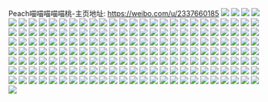 Peach喵喵喵喵喵桃-主页地址: https://weibo.com/u/2337660185 
![](https://wx4.sinaimg.cn/mw2000/8b55dd19gy1h9jkyydci4j22c03404qs.jpg) 
![](https://wx4.sinaimg.cn/mw2000/8b55dd19gy1h9jkz0ifdkj20qm1bcqii.jpg) 
![](https://wx4.sinaimg.cn/mw2000/8b55dd19gy1h9jkyzljx0j20n015dk7r.jpg) 
![](https://wx4.sinaimg.cn/mw2000/8b55dd19gy1h9jl095li4j21kz205npd.jpg) 
![](https://wx4.sinaimg.cn/mw2000/8b55dd19gy1h9jkz0vsr5j20n00cpdkj.jpg) 
![](https://wx4.sinaimg.cn/mw2000/8b55dd19gy1h9jkzzmro6j21o02807wi.jpg) 
![](https://wx4.sinaimg.cn/mw2000/8b55dd19gy1h9jkz161xpj20n00cs773.jpg) 
![](https://wx4.sinaimg.cn/mw2000/8b55dd19gy1h9jkz8ztfbj22dc35sqv9.jpg) 
![](https://wx4.sinaimg.cn/mw2000/8b55dd19gy1h9jl068xsjj22c0340kjo.jpg) 
![](https://wx4.sinaimg.cn/mw2000/8b55dd19gy1h9jkzgwv62j22dc35sx6t.jpg) 
![](https://wx4.sinaimg.cn/mw2000/8b55dd19gy1h9jkznxbvfj22bz2bz4qt.jpg) 
![](https://wx4.sinaimg.cn/mw2000/8b55dd19gy1h9jkztz3l8j22ca3407wk.jpg) 
![](https://wx4.sinaimg.cn/mw2000/8b55dd19gy1h9jkzvcppej20n01dsne0.jpg) 
![](https://wx4.sinaimg.cn/mw2000/8b55dd19gy1h8y3cbqz8vj20mx0mrjv1.jpg) 
![](https://wx4.sinaimg.cn/mw2000/8b55dd19gy1h8y3chuw15j21ds0n07wh.jpg) 
![](https://wx4.sinaimg.cn/mw2000/8b55dd19gy1h8y3co301zj21ds0n04qp.jpg) 
![](https://wx4.sinaimg.cn/mw2000/8b55dd19gy1h5p6ti5fylj21l920vakm.jpg) 
![](https://wx4.sinaimg.cn/mw2000/8b55dd19gy1h5p6u2ifvpj21la2ggqv5.jpg) 
![](https://wx4.sinaimg.cn/mw2000/8b55dd19gy1h5p6toc3fmj20qo140wgf.jpg) 
![](https://wx4.sinaimg.cn/mw2000/8b55dd19gy1h5p6tmdb4bj21cs246jvj.jpg) 
![](https://wx4.sinaimg.cn/mw2000/8b55dd19gy1h5p6tczmx8j20wy17xgz1.jpg) 
![](https://wx4.sinaimg.cn/mw2000/8b55dd19gy1h5p6twaj76j21o027wahx.jpg) 
![](https://wx4.sinaimg.cn/mw2000/8b55dd19gy1h4hwzptjczj21o0280kjm.jpg) 
![](https://wx4.sinaimg.cn/mw2000/8b55dd19gy1h4hwzmcfmxj212z1fx1go.jpg) 
![](https://wx4.sinaimg.cn/mw2000/8b55dd19gy1h4hwzrdnymj23402c01ky.jpg) 
![](https://wx4.sinaimg.cn/mw2000/8b55dd19gy1h4e8ial9iaj20lb15ewjr.jpg) 
![](https://wx4.sinaimg.cn/mw2000/8b55dd19gy1h4e8ia0ap4j20ku161aej.jpg) 
![](https://wx4.sinaimg.cn/mw2000/8b55dd19gy1h4e8ib7cjgj20l2161451.jpg) 
![](https://wx4.sinaimg.cn/mw2000/8b55dd19gy1h4e8ibx7s2j20u00u0ah8.jpg) 
![](https://wx4.sinaimg.cn/mw2000/8b55dd19gy1h4e8icla8rj20u015hdp0.jpg) 
![](https://wx4.sinaimg.cn/mw2000/8b55dd19gy1h4e8ifrtdaj20u01l07f7.jpg) 
![](https://wx4.sinaimg.cn/mw2000/8b55dd19gy1h4e8iih100j21f30u0don.jpg) 
![](https://wx4.sinaimg.cn/mw2000/8b55dd19gy1h32dz0zy2zj22d62d6kjn.jpg) 
![](https://wx4.sinaimg.cn/mw2000/8b55dd19gy1h32dz2xpytj23402c0qv6.jpg) 
![](https://wx4.sinaimg.cn/mw2000/8b55dd19gy1h1qyw8kaekj22c0340e82.jpg) 
![](https://wx4.sinaimg.cn/mw2000/8b55dd19gy1h1ngw8t7z4j235s2147wj.jpg) 
![](https://wx4.sinaimg.cn/mw2000/8b55dd19gy1h1ngwd3ap2j23402c0e84.jpg) 
![](https://wx4.sinaimg.cn/mw2000/8b55dd19gy1h162qkwoaaj21o0280x6p.jpg) 
![](https://wx4.sinaimg.cn/mw2000/8b55dd19gy1h162qiub77j21o0280u0x.jpg) 
![](https://wx4.sinaimg.cn/mw2000/8b55dd19gy1h162qoa2fcj228t2zs1l0.jpg) 
![](https://wx4.sinaimg.cn/mw2000/8b55dd19gy1h162qr1fxkj222u2zuhdv.jpg) 
![](https://wx4.sinaimg.cn/mw2000/8b55dd19gy1h0njwqatgvj20n01dswrs.jpg) 
![](https://wx4.sinaimg.cn/mw2000/8b55dd19gy1h0njyk2y20j20u01syn0d.jpg) 
![](https://wx4.sinaimg.cn/mw2000/8b55dd19gy1gze1dfmvvrj20u015ldly.jpg) 
![](https://wx4.sinaimg.cn/mw2000/8b55dd19gy1gze1df2m5ej20se10qgpc.jpg) 
![](https://wx4.sinaimg.cn/mw2000/8b55dd19gy1gyxdwqyzv3j20qf0euad7.jpg) 
![](https://wx4.sinaimg.cn/mw2000/8b55dd19gy1gyxdwrdouvj20ut0u0djy.jpg) 
![](https://wx4.sinaimg.cn/mw2000/8b55dd19gy1gyo3t5vsbaj21gr1yde81.jpg) 
![](https://wx4.sinaimg.cn/mw2000/8b55dd19gy1gyo3u5t3qej21o0280u0x.jpg) 
![](https://wx4.sinaimg.cn/mw2000/8b55dd19gy1gyo3us8c08j21ah1zje81.jpg) 
![](https://wx4.sinaimg.cn/mw2000/8b55dd19gy1gyo3wy35cvj22c02c0x6q.jpg) 
![](https://wx4.sinaimg.cn/mw2000/8b55dd19gy1gyo3tbtavdj21o02801kx.jpg) 
![](https://wx4.sinaimg.cn/mw2000/8b55dd19gy1gyo3xz6zk3j21s3269u0x.jpg) 
![](https://wx4.sinaimg.cn/mw2000/8b55dd19gy1gyo3yb0cntj21er1l61kx.jpg) 
![](https://wx4.sinaimg.cn/mw2000/8b55dd19gy1gyo3vhzy7hj21cd280npd.jpg) 
![](https://wx4.sinaimg.cn/mw2000/8b55dd19gy1gyo3zvrgxuj223w2vf1kz.jpg) 
![](https://wx4.sinaimg.cn/mw2000/8b55dd19gy1gxvxjtjafhj23402c0hdw.jpg) 
![](https://wx4.sinaimg.cn/mw2000/8b55dd19gy1gwqq2sozinj21o0280hdt.jpg) 
![](https://wx4.sinaimg.cn/mw2000/8b55dd19gy1gwqq2topqsj21o0280b29.jpg) 
![](https://wx4.sinaimg.cn/mw2000/8b55dd19gy1gwqq2ru6zjj21o02801kx.jpg) 
![](https://wx4.sinaimg.cn/mw2000/8b55dd19gy1gwqq2ui1ngj21o02804qp.jpg) 
![](https://wx4.sinaimg.cn/mw2000/8b55dd19gy1gwqq2w67pnj22c0340npe.jpg) 
![](https://wx4.sinaimg.cn/mw2000/8b55dd19gy1gwqq2zwvwlj23402c01l0.jpg) 
![](https://wx4.sinaimg.cn/mw2000/002ycAcxgy1gujd7xkgo5j60u0140n6e02.jpg) 
![](https://wx4.sinaimg.cn/mw2000/002ycAcxgy1gujd7y7bp9j60u015sgv602.jpg) 
![](https://wx4.sinaimg.cn/mw2000/002ycAcxgy1gujd7x3bvzj61400u0n6r02.jpg) 
![](https://wx4.sinaimg.cn/mw2000/002ycAcxgy1gujd7yv2mwj60u015cn7k02.jpg) 
![](https://wx4.sinaimg.cn/mw2000/8b55dd19gy1gtw9aivyjaj20u014kaic.jpg) 
![](https://wx4.sinaimg.cn/mw2000/8b55dd19gy1gtw9agury2j20u014sqb0.jpg) 
![](https://wx4.sinaimg.cn/mw2000/8b55dd19gy1gtw9ake5ctj20u016hwql.jpg) 
![](https://wx4.sinaimg.cn/mw2000/8b55dd19gy1gpn8gnuylnj218g18gwfv.jpg) 
![](https://wx4.sinaimg.cn/mw2000/8b55dd19ly1gmqygnz0ysj21sc2dsb2a.jpg) 
![](https://wx4.sinaimg.cn/mw2000/8b55dd19ly1gmqyg7hwnkj22882yzqv6.jpg) 
![](https://wx4.sinaimg.cn/mw2000/8b55dd19ly1gmqyhgef11j22ds1scu0y.jpg) 
![](https://wx4.sinaimg.cn/mw2000/8b55dd19ly1gmqyiaqvxlj21sc2dskjm.jpg) 
![](https://wx4.sinaimg.cn/mw2000/8b55dd19ly1gmqyhtd15pj21li1wdqv5.jpg) 
![](https://wx4.sinaimg.cn/mw2000/8b55dd19ly1gmqygxv91mj226j2wphdt.jpg) 
![](https://wx4.sinaimg.cn/mw2000/8b55dd19ly1gmqyj3slswj22c03407wk.jpg) 
![](https://wx4.sinaimg.cn/mw2000/8b55dd19ly1gmqyja7kduj21ow17oe6w.jpg) 
![](https://wx4.sinaimg.cn/mw2000/8b55dd19ly1gmqykt4uaej22c03404qq.jpg) 
![](https://wx4.sinaimg.cn/mw2000/8b55dd19gy1gl6c5x9gmuj21di27z7wh.jpg) 
![](https://wx4.sinaimg.cn/mw2000/8b55dd19gy1gl6c5qqw4jj21o02801ky.jpg) 
![](https://wx4.sinaimg.cn/mw2000/8b55dd19gy1gl6c5eq461j21l927zhdt.jpg) 
![](https://wx4.sinaimg.cn/mw2000/8b55dd19gy1gl6c6asy61j21gh27ze82.jpg) 
![](https://wx4.sinaimg.cn/mw2000/8b55dd19gy1gki82neo2tj22c0340b2b.jpg) 
![](https://wx4.sinaimg.cn/mw2000/8b55dd19gy1gki82jai58j22c02c04qs.jpg) 
![](https://wx4.sinaimg.cn/mw2000/8b55dd19gy1gki82q9duaj22c02c01ky.jpg) 
![](https://wx4.sinaimg.cn/mw2000/8b55dd19gy1gki82t2dfqj23402c07wi.jpg) 
![](https://wx4.sinaimg.cn/mw2000/8b55dd19gy1gki85eniq4j20u00u0n5t.jpg) 
![](https://wx4.sinaimg.cn/mw2000/8b55dd19gy1gki85du3yzj22c0340npe.jpg) 
![](https://wx4.sinaimg.cn/mw2000/8b55dd19gy1gh8681dp2aj20sg0sgn5g.jpg) 
![](https://wx4.sinaimg.cn/mw2000/8b55dd19gy1ggv8bxhwcfj21jk15oqli.jpg) 
![](https://wx4.sinaimg.cn/mw2000/8b55dd19gy1ggv8by87jaj21321j477x.jpg) 
![](https://wx4.sinaimg.cn/mw2000/8b55dd19gy1ggv8c0hgwcj218g18gduf.jpg) 
![](https://wx4.sinaimg.cn/mw2000/8b55dd19gy1ggv8bzmkbpj20u01hcx1u.jpg) 
![](https://wx4.sinaimg.cn/mw2000/8b55dd19gy1ggt5bkuco8j21o0140q6d.jpg) 
![](https://wx4.sinaimg.cn/mw2000/8b55dd19gy1ggt5blpxbhj21401o0jv9.jpg) 
![](https://wx4.sinaimg.cn/mw2000/8b55dd19gy1ggt5bml1o8j21o0140447.jpg) 
![](https://wx4.sinaimg.cn/mw2000/8b55dd19gy1ggt5bjzx93j21o0140gwi.jpg) 
![](https://wx4.sinaimg.cn/mw2000/8b55dd19gy1ggt5bnf0wmj21d00u8agb.jpg) 
![](https://wx4.sinaimg.cn/mw2000/8b55dd19gy1ggt5bo7782j21g6100q6z.jpg) 
![](https://wx4.sinaimg.cn/mw2000/8b55dd19gy1ggt5bp3uyhj21o0140n3c.jpg) 
![](https://wx4.sinaimg.cn/mw2000/8b55dd19gy1ggt5ccu73sj21o0190b2a.jpg) 
![](https://wx4.sinaimg.cn/mw2000/8b55dd19gy1ggt5fsik0gj20zk0nktlh.jpg) 
![](https://wx4.sinaimg.cn/mw2000/8b55dd19gy1ggsleagjrjj22bb1auhdu.jpg) 
![](https://wx4.sinaimg.cn/mw2000/8b55dd19gy1ggslee3d8vj22bb2bbhdv.jpg) 
![](https://wx4.sinaimg.cn/mw2000/8b55dd19gy1ggsleg6u8rj22bb1qhu0x.jpg) 
![](https://wx4.sinaimg.cn/mw2000/8b55dd19gy1ggsle85spwj23331qhe81.jpg) 
![](https://wx4.sinaimg.cn/mw2000/8b55dd19gy1ggslek07ehj22bb2bbnpd.jpg) 
![](https://wx4.sinaimg.cn/mw2000/8b55dd19gy1ggsleb9zqcj21az1az10p.jpg) 
![](https://wx4.sinaimg.cn/mw2000/8b55dd19gy1ggslen8v3pj23402c07wk.jpg) 
![](https://wx4.sinaimg.cn/mw2000/8b55dd19gy1ggsleqiyr9j23402c0u0y.jpg) 
![](https://wx4.sinaimg.cn/mw2000/8b55dd19gy1ggslglcef0j22801o01ky.jpg) 
![](https://wx4.sinaimg.cn/mw2000/8b55dd19gy1ggjt7z1hocj22c03407wi.jpg) 
![](https://wx4.sinaimg.cn/mw2000/8b55dd19gy1ggeuxun98jj22ds1sgkjl.jpg) 
![](https://wx4.sinaimg.cn/mw2000/8b55dd19gy1ggeuxrn3jdj22ds1sgnpd.jpg) 
![](https://wx4.sinaimg.cn/mw2000/8b55dd19gy1ggeuxe1vyyj21o42dse82.jpg) 
![](https://wx4.sinaimg.cn/mw2000/8b55dd19gy1ggeuyowdy4j20v81jkdsw.jpg) 
![](https://wx4.sinaimg.cn/mw2000/8b55dd19gy1ggeuxopi7yj21l5240npd.jpg) 
![](https://wx4.sinaimg.cn/mw2000/8b55dd19gy1ggeuxeyfafj20v91aynbu.jpg) 
![](https://wx4.sinaimg.cn/mw2000/8b55dd19gy1ggeuxl2cgkj21sc2dsu0z.jpg) 
![](https://wx4.sinaimg.cn/mw2000/8b55dd19gy1ggeuxx2w97j22801o0npd.jpg) 
![](https://wx4.sinaimg.cn/mw2000/8b55dd19gy1ggeuy649osj21sg2dskjr.jpg) 
![](https://wx4.sinaimg.cn/mw2000/8b55dd19gy1gg91fqk7oqj23401wzb2b.jpg) 
![](https://wx4.sinaimg.cn/mw2000/8b55dd19gy1gg91ftyf10j22ds1sg7wi.jpg) 
![](https://wx4.sinaimg.cn/mw2000/8b55dd19gy1gg5yn7zj96j214v0u0jws.jpg) 
![](https://wx4.sinaimg.cn/mw2000/8b55dd19gy1gg5yn7ca1bj20yz0u0q6u.jpg) 
![](https://wx4.sinaimg.cn/mw2000/8b55dd19gy1gg5yn9hdc1j21900u0nhk.jpg) 
![](https://wx4.sinaimg.cn/mw2000/8b55dd19gy1gg5ynakniej20u0199k79.jpg) 
![](https://wx4.sinaimg.cn/mw2000/8b55dd19gy1gg5yncnqxaj20rk19xn40.jpg) 
![](https://wx4.sinaimg.cn/mw2000/8b55dd19gy1gg48afcefcj20u00u010x.jpg) 
![](https://wx4.sinaimg.cn/mw2000/8b55dd19gy1gg48addbkxj21am0sh7ci.jpg) 
![](https://wx4.sinaimg.cn/mw2000/8b55dd19gy1gg48agb3p6j20v90la0vj.jpg) 
![](https://wx4.sinaimg.cn/mw2000/8b55dd19gy1gg39vszblnj20u0190tiz.jpg) 
![](https://wx4.sinaimg.cn/mw2000/8b55dd19gy1gg39vur71uj20u014ttie.jpg) 
![](https://wx4.sinaimg.cn/mw2000/8b55dd19gy1gg2gu76f51j213y0u017a.jpg) 
![](https://wx4.sinaimg.cn/mw2000/8b55dd19gy1gg2guas615j213y0u0tnk.jpg) 
![](https://wx4.sinaimg.cn/mw2000/8b55dd19gy1gg2gubk82jj20u00u042n.jpg) 
![](https://wx4.sinaimg.cn/mw2000/8b55dd19gy1gg2gu2temtj20k7194dna.jpg) 
![](https://wx4.sinaimg.cn/mw2000/8b55dd19gy1gg14hbeusoj20u00u00x8.jpg) 
![](https://wx4.sinaimg.cn/mw2000/8b55dd19gy1gg14hdg4y7j20u0190gpu.jpg) 
![](https://wx4.sinaimg.cn/mw2000/8b55dd19gy1gg14herarej20u0190wl0.jpg) 
![](https://wx4.sinaimg.cn/mw2000/8b55dd19gy1gg14hgu549j20u0190n50.jpg) 
![](https://wx4.sinaimg.cn/mw2000/8b55dd19gy1gg14hi6tg3j20u01hcwm0.jpg) 
![](https://wx4.sinaimg.cn/mw2000/8b55dd19gy1gg14hlc9uwj20q00wwwlx.jpg) 
![](https://wx4.sinaimg.cn/mw2000/8b55dd19gy1gg014buyoaj20u00u07cq.jpg) 
![](https://wx4.sinaimg.cn/mw2000/8b55dd19gy1gg014az46vj20u0190gw8.jpg) 
![](https://wx4.sinaimg.cn/mw2000/8b55dd19gy1gg0149zqehj20u01sz1cy.jpg) 
![](https://wx4.sinaimg.cn/mw2000/8b55dd19gy1gfyz4lgfzaj20vq0u0qid.jpg) 
![](https://wx4.sinaimg.cn/mw2000/8b55dd19gy1gfyz45a47cj21400u0dvf.jpg) 
![](https://wx4.sinaimg.cn/mw2000/8b55dd19gy1gfyz4ahpjpj21900u0ne1.jpg) 
![](https://wx4.sinaimg.cn/mw2000/8b55dd19gy1gfyz48lgwoj21400u0nd7.jpg) 
![](https://wx4.sinaimg.cn/mw2000/8b55dd19gy1gfyz4c3mzmj213y0u0alw.jpg) 
![](https://wx4.sinaimg.cn/mw2000/8b55dd19gy1gfyz4e5vjij213y0u0qea.jpg) 
![](https://wx4.sinaimg.cn/mw2000/8b55dd19gy1gfyz4d2kbwj21540u0nko.jpg) 
![](https://wx4.sinaimg.cn/mw2000/8b55dd19gy1gfyz4dmlnsj20u01hch1t.jpg) 
![](https://wx4.sinaimg.cn/mw2000/8b55dd19gy1gfyz4bij2zj21670u0dvo.jpg) 
![](https://wx4.sinaimg.cn/mw2000/8b55dd19gy1gf5mevbphjj213y0u0141.jpg) 
![](https://wx4.sinaimg.cn/mw2000/8b55dd19gy1gf5mez0cb3j213y0u0gy6.jpg) 
![](https://wx4.sinaimg.cn/mw2000/8b55dd19gy1gf5mewup11j20u01404b7.jpg) 
![](https://wx4.sinaimg.cn/mw2000/8b55dd19gy1gf5meu2drbj20u013y13j.jpg) 
![](https://wx4.sinaimg.cn/mw2000/8b55dd19gy1gf5mf0eygvj218d0u0gsk.jpg) 
![](https://wx4.sinaimg.cn/mw2000/8b55dd19gy1gf5mf1vn2nj20u013yqfv.jpg) 
![](https://wx4.sinaimg.cn/mw2000/8b55dd19gy1gf04o47olxj20nu0zk79k.jpg) 
![](https://wx4.sinaimg.cn/mw2000/8b55dd19gy1gf04o53x24j20u01hdwnh.jpg) 
![](https://wx4.sinaimg.cn/mw2000/8b55dd19gy1gf04o6508hj21400u0gsx.jpg) 
![](https://wx4.sinaimg.cn/mw2000/8b55dd19gy1gf04o7d4jfj20u01bqn9h.jpg) 
![](https://wx4.sinaimg.cn/mw2000/8b55dd19gy1gf04o87no1j20u01c2110.jpg) 
![](https://wx4.sinaimg.cn/mw2000/8b55dd19gy1gf04o8vmxoj21400u0jw6.jpg) 
![](https://wx4.sinaimg.cn/mw2000/8b55dd19gy1gf04o3kbxxj20u0167k3r.jpg) 
![](https://wx4.sinaimg.cn/mw2000/8b55dd19gy1gf04qj8wotj20u018dtfn.jpg) 
![](https://wx4.sinaimg.cn/mw2000/8b55dd19gy1gf04qxs3wmj20u00vsn2f.jpg) 
![](https://wx4.sinaimg.cn/mw2000/8b55dd19gy1geyvzmeseyj20u0140dus.jpg) 
![](https://wx4.sinaimg.cn/mw2000/8b55dd19gy1geyvzo1f54j20u013ytgz.jpg) 
![](https://wx4.sinaimg.cn/mw2000/8b55dd19gy1geyvzoiaysj20u0154wo7.jpg) 
![](https://wx4.sinaimg.cn/mw2000/8b55dd19gy1geyvzqo1zhj20u0140dr2.jpg) 
![](https://wx4.sinaimg.cn/mw2000/8b55dd19gy1geyvzp0fqgj21400u0h26.jpg) 
![](https://wx4.sinaimg.cn/mw2000/8b55dd19gy1geyvzr4qv8j20u0140dp2.jpg) 
![](https://wx4.sinaimg.cn/mw2000/8b55dd19gy1geyvzk3ntgj21230u0qbp.jpg) 
![](https://wx4.sinaimg.cn/mw2000/8b55dd19gy1geyvzriju0j213y0u0n49.jpg) 
